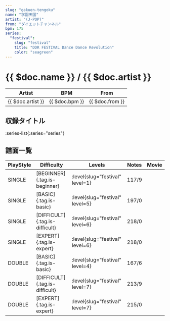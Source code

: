 ```yaml
---
slug: "gakuen-tengoku"
name: "学園天国"
artist: "(J-POP)"
from: "ダイエットチャンネル"
bpm: 175
series:
  "festival":
    slug: "festival"
    title: "DDR FESTIVAL Dance Dance Revolution"
    color: "seagreen"
---
```


# {{ $doc.name }} / {{ $doc.artist }}

|Artist|BPM|From|
|------|---|----|
|{{ $doc.artist }}|{{ $doc.bpm }}|{{ $doc.from }}|

## 収録タイトル

:series-list{:series="series"}

## 譜面一覧

|PlayStyle|Difficulty|Levels|Notes|Movie|
|---------|----------|------|-----|-----|
|SINGLE|[BEGINNER]{.tag.is-beginner}|:level{slug="festival" level=1}|117/9||
|SINGLE|[BASIC]{.tag.is-basic}|:level{slug="festival" level=5}|197/0||
|SINGLE|[DIFFICULT]{.tag.is-difficult}|:level{slug="festival" level=6}|218/0||
|SINGLE|[EXPERT]{.tag.is-expert}|:level{slug="festival" level=6}|218/0||
|DOUBLE|[BASIC]{.tag.is-basic}|:level{slug="festival" level=4}|167/6||
|DOUBLE|[DIFFICULT]{.tag.is-difficult}|:level{slug="festival" level=7}|213/9||
|DOUBLE|[EXPERT]{.tag.is-expert}|:level{slug="festival" level=7}|215/0||
